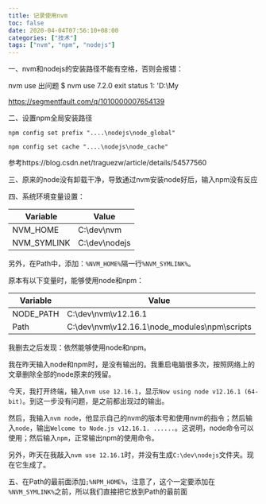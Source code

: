 ```yaml
---
title: 记录使用nvm
toc: false
date: 2020-04-04T07:56:10+08:00
categories: ["技术"]
tags: ["nvm", "npm", "nodejs"]
---
```


一、nvm和nodejs的安装路径不能有空格，否则会报错：

<!--more-->

nvm use 出问题 $ nvm use 7.2.0 exit status 1: 'D:\My

https://segmentfault.com/q/1010000007654139

二、设置npm全局安装路径

`npm config set prefix "....\nodejs\node_global"`

`npm config set cache "....\nodejs\node_cache"`

参考https://blog.csdn.net/traguezw/article/details/54577560

三、原来的node没有卸载干净，导致通过nvm安装node好后，输入npm没有反应

四、系统环境变量设置：

| Variable    | Value         |
| ----------- | ------------- |
| NVM_HOME    | C:\dev\nvm    |
| NVM_SYMLINK | C:\dev\nodejs |

另外，在Path中，添加：`%NVM_HOME%`隔一行`%NVM_SYMLINK%`。

原本有以下变量时，能够使用node和npm：

| Variable  | Value                                        |
| --------- | -------------------------------------------- |
| NODE_PATH | C:\dev\nvm\v12.16.1                          |
| Path      | C:\dev\nvm\v12.16.1\node_modules\npm\scripts |

我删去之后发现：依然能够使用node和npm。

我在昨天输入node和npm时，是没有输出的。我重启电脑很多次，按照网络上的文章删除全部的node原来的残留。

今天，我打开终端，输入`nvm use 12.16.1`，显示`Now using node v12.16.1 (64-bit)`。到这一步没有问题，是之前都出现过的输出。

然后，我输入`nvm node`，他显示自己的nvm的版本号和使用nvm的指令；然后输入`node`，输出`Welcome to Node.js v12.16.1. ......`。这说明，node命令可以使用；然后输入`npm`，正常输出npm的使用命令。

另外，昨天在我敲入`nvm use 12.16.1`时，并没有生成`C:\dev\nodejs`文件夹。现在它生成了。

五、在Path的最前面添加`;%NPM_HOME%`，注意了，这个一定要添加在 `%NVM_SYMLINK%`之前，所以我们直接把它放到Path的最前面
